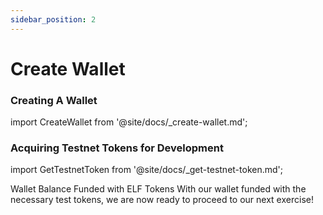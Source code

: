 ```yaml
---
sidebar_position: 2
---
```


# Create Wallet

### Creating A Wallet

import CreateWallet from '@site/docs/\_create-wallet.md';

<CreateWallet/>

### Acquiring Testnet Tokens for Development

import GetTestnetToken from '@site/docs/\_get-testnet-token.md';

<GetTestnetToken/>

Wallet Balance Funded with ELF Tokens
With our wallet funded with the necessary test tokens, we are now ready to proceed to our next exercise!
